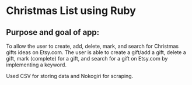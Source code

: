 ﻿# Christmas List using Ruby
 
 ## Purpose and goal of app:
 To allow the user to create, add, delete, mark, and search for Christmas gifts ideas on Etsy.com. 
 The user is able to create a gift/add a gift, delete a gift, mark (complete) for a gift, and search for a gift on Etsy.com by implementing a keyword.
 
 Used CSV for storing data and Nokogiri for scraping. 
 
